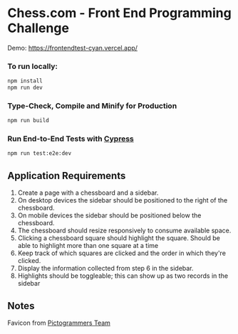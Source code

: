 # Chess.com - Front End Programming Challenge

Demo: https://frontendtest-cyan.vercel.app/

### To run locally:
```sh
npm install
npm run dev
```

### Type-Check, Compile and Minify for Production

```sh
npm run build
```

### Run End-to-End Tests with [Cypress](https://www.cypress.io/)

```sh
npm run test:e2e:dev
```

## Application Requirements
1. Create a page with a chessboard and a sidebar.
2. On desktop devices the sidebar should be positioned to the right of the chessboard.
3. On mobile devices the sidebar should be positioned below the chessboard.
4. The chessboard should resize responsively to consume available space.
5. Clicking a chessboard square should highlight the square. Should be able to highlight more than one square at a time
6. Keep track of which squares are clicked and the order in which they're clicked.
7. Display the information collected from step 6 in the sidebar.
8. Highlights should be toggleable; this can show up as two records in the sidebar 


## Notes
Favicon from [Pictogrammers Team](https://www.iconarchive.com/show/material-icons-by-pictogrammers/checkerboard-icon.html#google_vignette)
